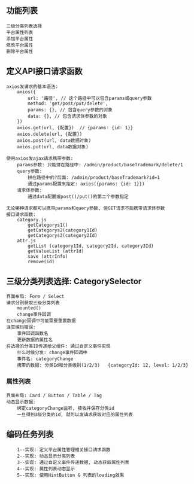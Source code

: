 ## 功能列表
	三级分类列表选择
    平台属性列表
    添加平台属性
    修改平台属性
    删除平台属性

## 定义API接口请求函数
	axios发请求的基本语法:
		axios({
			url: '路径', // 这个路径中可以包含params或query参数
			method: 'get/post/put/delete',
			params: {}, // 包含query参数的对象
			data: {}, // 包含请求体参数的对象
		})
		axios.get(url, {配置})  // {params: {id: 1}}
		axios.delete(url, {配置})
		axios.post(url, data数据对象)
		axios.put(url, data数据对象)

	使用axios发ajax请求携带参数:
		params参数: 只能拼在路径中: /admin/product/baseTrademark/delete/1
		query参数: 
			拼在路径中的?后面: /admin/product/baseTrademark?id=1
			通过params配置来指定: axios({params: {id: 1}})
		请求体参数: 
			通过data配置或post()/put()的第二个参数指定

	无论哪种请求都可以携带params和query参数, 但GET请求不能携带请求体参数
	接口请求函数:
		category.js
			getCategorys1()
			getCategorys2(category1Id)
			getCategorys3(category2Id)
		attr.js
			getList (category1Id, category2Id, category3Id)
			getValueList (attrId)
			save (attrInfo)
			remove(id)

## 三级分类列表选择: CategorySelector
	界面布局: Form / Select
	请求分别获取三级分类列表
		mounted()
		change事件回调
	在change回调中可能需要重置数据
	注意编码错误:
		事件回调函数名
		更新数据的属性名
	将选择的分类ID传递给父组件: 通过自定义事件实现
		什么时候分发: change事件回调中
		事件名: categoryChange
		携带的数据: 分类Id和分类级别(1/2/3)   {categoryId: 12, level: 1/2/3}

### 属性列表
	界面布局: Card / Button / Table / Tag
	动态显示数据:
		绑定categoryChange监听, 接收并保存分类id
		一旦得到3级分类的id, 就可以发请求获取对应的属性列表
		

## 编码任务列表
		1--实现: 定义平台属性管理相关接口请求函数
		2--实现: 动态显示分类列表
		3--实现: 通过自定义事件传递数据, 动态获取属性列表
		4--实现: 属性列表动态显示
		5--实现: 使用HintButton & 列表的loading效果